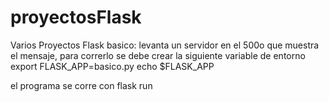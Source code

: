 # proyectosFlask
Varios Proyectos Flask
basico:
  levanta un servidor en el 500o que muestra el mensaje, para correrlo se debe crear la siguiente variable de entorno
  export  FLASK_APP=basico.py
echo $FLASK_APP

  el programa se corre con
  flask run
  